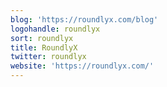```yaml
---
blog: 'https://roundlyx.com/blog'
logohandle: roundlyx
sort: roundlyx
title: RoundlyX
twitter: roundlyx
website: 'https://roundlyx.com/'
---
```

